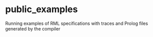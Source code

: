 # public_examples
Running examples of RML specifications with traces and Prolog files generated by the compiler

